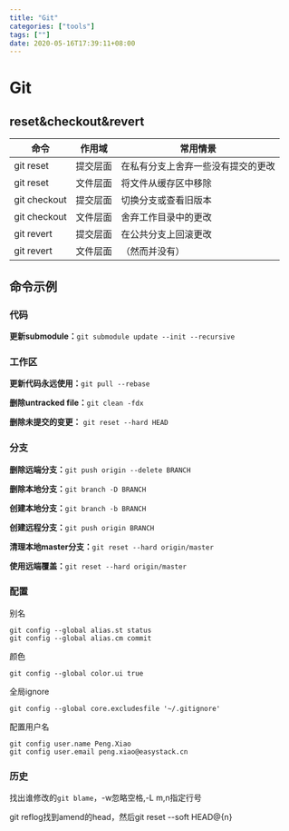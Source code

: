 ```yaml
---
title: "Git"
categories: ["tools"]
tags: [""]
date: 2020-05-16T17:39:11+08:00
---
```


# Git

## reset&checkout&revert

| **命令**      | **作用域** | **常用情景**                       |
| ------------- | ---------- | ---------------------------------- |
| git  reset    | 提交层面   | 在私有分支上舍弃一些没有提交的更改 |
| git  reset    | 文件层面   | 将文件从缓存区中移除               |
| git  checkout | 提交层面   | 切换分支或查看旧版本               |
| git  checkout | 文件层面   | 舍弃工作目录中的更改               |
| git  revert   | 提交层面   | 在公共分支上回滚更改               |
| git  revert   | 文件层面   | （然而并没有）                     |

## 命令示例

### 代码

**更新submodule：**`git submodule update --init --recursive`

### 工作区

**更新代码永远使用：**`git pull --rebase`

**删除untracked file：**`git clean -fdx`

**删除未提交的变更：** `git reset --hard HEAD`

### 分支

**删除远端分支：**`git push origin --delete BRANCH`

**删除本地分支：**`git branch -D BRANCH`

**创建本地分支：**`git branch -b BRANCH`

**创建远程分支：**`git push origin BRANCH`

**清理本地master分支：**`git reset --hard origin/master`

**使用远端覆盖：**`git reset --hard origin/master`

### 配置

别名

```shell
git config --global alias.st status
git config --global alias.cm commit
```

颜色

```shell
git config --global color.ui true
```

全局ignore

```shell
git config --global core.excludesfile '~/.gitignore'
```

配置用户名

```shell
git config user.name Peng.Xiao
git config user.email peng.xiao@easystack.cn
```



### 历史

找出谁修改的`git blame`，-w忽略空格,-L m,n指定行号

git reflog找到amend的head，然后git reset --soft HEAD@{n}
